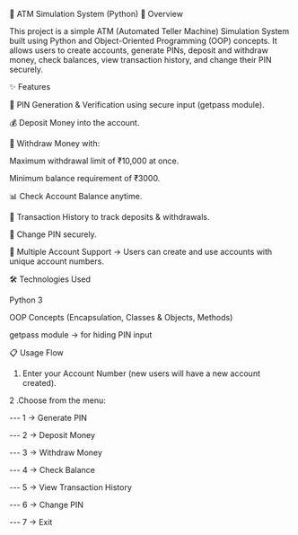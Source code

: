 🏦 ATM Simulation System (Python)
📌 Overview

This project is a simple ATM (Automated Teller Machine) Simulation System built using Python and Object-Oriented Programming (OOP) concepts.
It allows users to create accounts, generate PINs, deposit and withdraw money, check balances, view transaction history, and change their PIN securely.

✨ Features

🔑 PIN Generation & Verification using secure input (getpass module).

💰 Deposit Money into the account.

💸 Withdraw Money with:

Maximum withdrawal limit of ₹10,000 at once.

Minimum balance requirement of ₹3000.

📊 Check Account Balance anytime.

🧾 Transaction History to track deposits & withdrawals.

🔄 Change PIN securely.

👥 Multiple Account Support → Users can create and use accounts with unique account numbers.

🛠️ Technologies Used

Python 3

OOP Concepts (Encapsulation, Classes & Objects, Methods)

getpass module → for hiding PIN input


📋 Usage Flow

1. Enter your Account Number (new users will have a new account created).

2 .Choose from the menu:

 --- 1 → Generate PIN

 --- 2 → Deposit Money

 --- 3 → Withdraw Money

 --- 4 → Check Balance

 --- 5 → View Transaction History

 --- 6 → Change PIN

 --- 7 → Exit
